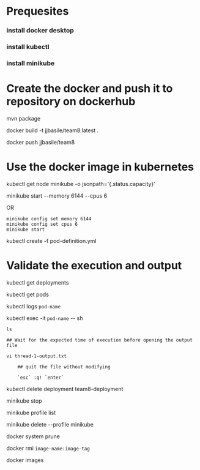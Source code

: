 # Prequesites 

### install docker desktop
### install kubectl
### install minikube

# Create the docker and push it to repository on dockerhub

mvn package

docker build -t jjbasile/team8:latest .

docker push jjbasile/team8

# Use the docker image in kubernetes

kubectl get node minikube -o jsonpath='{.status.capacity}'

minikube start --memory 6144 --cpus 6

OR

    minikube config set memory 6144
    minikube config set cpus 6
    minikube start

kubectl create -f pod-definition.yml

# Validate the execution and output

kubectl get deployments

kubectl get pods

kubectl logs `pod-name`

kubectl exec -it `pod-name` -- sh

    ls

    ## Wait for the expected time of execution before opening the output file

    vi thread-1-output.txt

        ## quit the file without modifying

        `esc` :q! `enter`

kubectl delete deployment team8-deployment

minikube stop

minikube profile list

minikube delete --profile minikube

docker system prune

docker rmi `image-name:image-tag`

docker images
